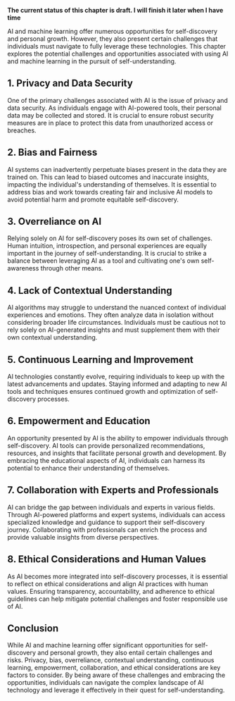 **The current status of this chapter is draft. I will finish it later when I have time**

AI and machine learning offer numerous opportunities for self-discovery and personal growth. However, they also present certain challenges that individuals must navigate to fully leverage these technologies. This chapter explores the potential challenges and opportunities associated with using AI and machine learning in the pursuit of self-understanding.

**1. Privacy and Data Security**
--------------------------------

One of the primary challenges associated with AI is the issue of privacy and data security. As individuals engage with AI-powered tools, their personal data may be collected and stored. It is crucial to ensure robust security measures are in place to protect this data from unauthorized access or breaches.

**2. Bias and Fairness**
------------------------

AI systems can inadvertently perpetuate biases present in the data they are trained on. This can lead to biased outcomes and inaccurate insights, impacting the individual's understanding of themselves. It is essential to address bias and work towards creating fair and inclusive AI models to avoid potential harm and promote equitable self-discovery.

**3. Overreliance on AI**
-------------------------

Relying solely on AI for self-discovery poses its own set of challenges. Human intuition, introspection, and personal experiences are equally important in the journey of self-understanding. It is crucial to strike a balance between leveraging AI as a tool and cultivating one's own self-awareness through other means.

**4. Lack of Contextual Understanding**
---------------------------------------

AI algorithms may struggle to understand the nuanced context of individual experiences and emotions. They often analyze data in isolation without considering broader life circumstances. Individuals must be cautious not to rely solely on AI-generated insights and must supplement them with their own contextual understanding.

**5. Continuous Learning and Improvement**
------------------------------------------

AI technologies constantly evolve, requiring individuals to keep up with the latest advancements and updates. Staying informed and adapting to new AI tools and techniques ensures continued growth and optimization of self-discovery processes.

**6. Empowerment and Education**
--------------------------------

An opportunity presented by AI is the ability to empower individuals through self-discovery. AI tools can provide personalized recommendations, resources, and insights that facilitate personal growth and development. By embracing the educational aspects of AI, individuals can harness its potential to enhance their understanding of themselves.

**7. Collaboration with Experts and Professionals**
---------------------------------------------------

AI can bridge the gap between individuals and experts in various fields. Through AI-powered platforms and expert systems, individuals can access specialized knowledge and guidance to support their self-discovery journey. Collaborating with professionals can enrich the process and provide valuable insights from diverse perspectives.

**8. Ethical Considerations and Human Values**
----------------------------------------------

As AI becomes more integrated into self-discovery processes, it is essential to reflect on ethical considerations and align AI practices with human values. Ensuring transparency, accountability, and adherence to ethical guidelines can help mitigate potential challenges and foster responsible use of AI.

**Conclusion**
--------------

While AI and machine learning offer significant opportunities for self-discovery and personal growth, they also entail certain challenges and risks. Privacy, bias, overreliance, contextual understanding, continuous learning, empowerment, collaboration, and ethical considerations are key factors to consider. By being aware of these challenges and embracing the opportunities, individuals can navigate the complex landscape of AI technology and leverage it effectively in their quest for self-understanding.
